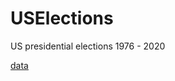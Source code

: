 # USElections
US presidential elections 1976 - 2020

[data](https://raw.githubusercontent.com/NicJC/USElections/main/US%20Elections.csv)
